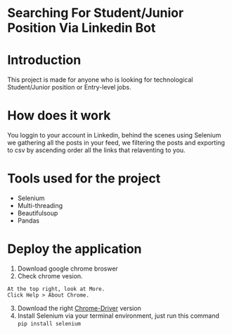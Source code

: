 # Searching For Student/Junior Position Via Linkedin Bot

# Introduction
This project is made for anyone who is looking for technological Student/Junior position or Entry-level jobs.

# How does it work
You loggin to your account in Linkedin, behind the scenes using Selenium we gathering all the posts in your feed,
we filtering the posts and exporting to csv by ascending order all the links that relaventing to you.

# Tools used for the project
* Selenium
* Multi-threading
* Beautifulsoup
* Pandas

# Deploy the application

  1. Download google chrome broswer
  2. Check chrome vesion.
  
    At the top right, look at More.
    Click Help > About Chrome.
  3. Download the right <a href="https://chromedriver.chromium.org/">Chrome-Driver<a> version  
  4. Install Selenium via your terminal environment, just run this command ```` pip install selenium ````
  
  



  
  
